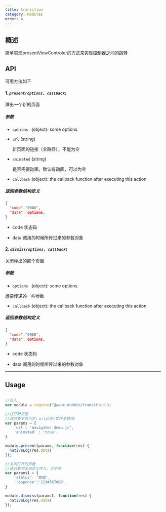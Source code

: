 ```yaml
---
title: transition
category: Modules
order: 4
---
```


概述
---

简单实现presentViewControler的方式来实现控制器之间的跳转


API
---

可用方法如下

#### 1. ***`present(options, callback)`***

弹出一个新的页面

##### 参数
 * `options `    (object): some options.
  * `url`  (string)

    新页面的链接（全路径），不能为空
  * `animated` (string)

    是否需要动画，默认有动画，可以为空
 
 * `callback`
  (object): the callback function after executing this action.
  
  
  
##### 返回参数结构定义

```json
{
  "code":"0000",
  "data": options,
}
```
* code
状态码

* data 
调用的时候所传过来的参数对象 



#### 2. ***`dismiss(options, callback)`***

关闭弹出的那个页面

##### 参数
 * `options `    (object): some options.
  
  想要传递的一些参数
 
 * `callback`
  (object): the callback function after executing this action.

##### 返回参数结构定义

```json
{
  "code":"0000",
  "data": options,
}
```
* code
状态码

* data 
调用的时候所传过来的参数对象 

-----

Usage
---

```javascript

//引入
var module = require('@weex-module/transition');

//打开新页面
//该对象不可为空，url必传(文件全路径)
var params = {
    'url': 'navigator-demo.js',
    'animated' : 'true',
}

module.present(params, function(res) {
  nativeLog(res.data) 
});

//关闭打开的页面
//该对象完全自定义传入，可不传
var params1 = {
    'status': '完成',
    'response':'2134567890',
}

module.dismiss(params1, function(res) {
  nativeLog(res.data) 
});

```